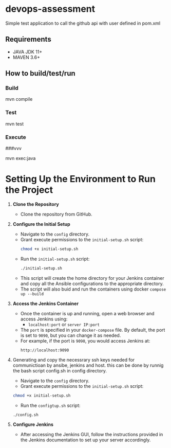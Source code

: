 # devops-assessment
Simple test application to call the github api with user defined in pom.xml

## Requirements ##
- JAVA JDK 11+
- MAVEN 3.6+

## How to build/test/run ##

### Build

mvn compile

### Test

mvn test

### Execute

###vvv

mvn exec:java


# Setting Up the Environment to Run the Project

1. **Clone the Repository**
   - Clone the repository from GitHub.

2. **Configure the Initial Setup**
   - Navigate to the `config` directory.
   - Grant execute permissions to the `initial-setup.sh` script:
     ```bash
     chmod +x initial-setup.sh
     ```
   - Run the `initial-setup.sh` script:
     ```bash
     ./initial-setup.sh
     ```
   - This script will create the home directory for your Jenkins container and copy all the Ansible configurations to the appropriate directory.
   - The script will also buid and run the containers using docker `compose up --build`

3. **Access the Jenkins Container**
   - Once the container is up and running, open a web browser and access Jenkins using:
     - `localhost:port` or `server IP:port`
   - The `port` is specified in your `docker-compose` file. By default, the port is set to `9090`, but you can change it as needed.
   - For example, if the port is `9090`, you would access Jenkins at:
     ```
     http://localhost:9090
     ```
4. Generating and copy the necessrary ssh keys needed for communictioan by ansibe, jenkins and host.  this can be done by runnig the bash script config.sh in config directory.
    - Navigate to the `config` directory.
    - Grant execute permissions to the `initial-setup.sh` script:
     ```bash
     chmod +x initial-setup.sh
     ```
    - Run the `configtup.sh` script:
     ```bash
     ./config.sh
     ```

5. **Configure Jenkins**
   - After accessing the Jenkins GUI, follow the instructions provided in the Jenkins documentation to set up your server accordingly.




